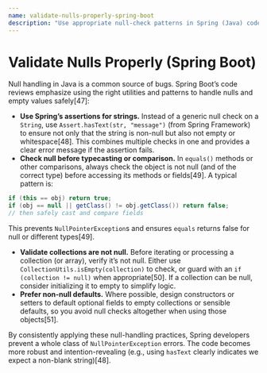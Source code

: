 ```yaml
---
name: validate-nulls-properly-spring-boot
description: "Use appropriate null-check patterns in Spring (Java) code to avoid NullPointerExceptions and handle empty values correctly."
---
```


# Validate Nulls Properly (Spring Boot)

Null handling in Java is a common source of bugs. Spring Boot’s code reviews emphasize using the right utilities and patterns to handle nulls and empty values safely[47]:

- **Use Spring’s assertions for strings.** Instead of a generic null check on a `String`, use `Assert.hasText(str, "message")` (from Spring Framework) to ensure not only that the string is non-null but also not empty or whitespace[48]. This combines multiple checks in one and provides a clear error message if the assertion fails.
- **Check null before typecasting or comparison.** In `equals()` methods or other comparisons, always check the object is not null (and of the correct type) before accessing its methods or fields[49]. A typical pattern is:

```java
if (this == obj) return true;
if (obj == null || getClass() != obj.getClass()) return false;
// then safely cast and compare fields
```

This prevents `NullPointerException`s and ensures `equals` returns false for null or different types[49].
- **Validate collections are not null.** Before iterating or processing a collection (or array), verify it’s not null. Either use `CollectionUtils.isEmpty(collection)` to check, or guard with an `if (collection != null)` when appropriate[50]. If a collection can be null, consider initializing it to empty to simplify logic.
- **Prefer non-null defaults.** Where possible, design constructors or setters to default optional fields to empty collections or sensible defaults, so you avoid null checks altogether when using those objects[51].

By consistently applying these null-handling practices, Spring developers prevent a whole class of `NullPointerException` errors. The code becomes more robust and intention-revealing (e.g., using `hasText` clearly indicates we expect a non-blank string)[48].
